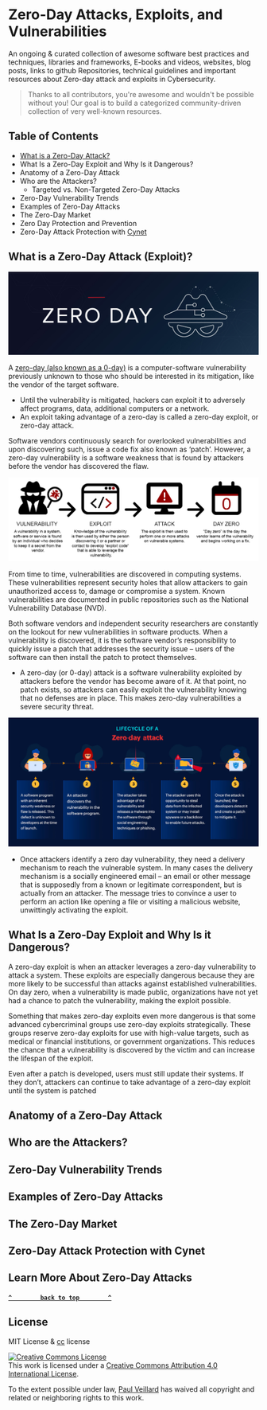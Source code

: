 # Zero-Day Attacks, Exploits, and Vulnerabilities

An ongoing & curated collection of awesome software best practices and techniques, libraries and frameworks, E-books and videos, websites, blog posts, links to github Repositories, technical guidelines and important resources about Zero-day attack and exploits in Cybersecurity.
> Thanks to all contributors, you're awesome and wouldn't be possible without you! Our goal is to build a categorized community-driven collection of very well-known resources.

## Table of Contents

- [What is a Zero-Day Attack?](#what-is-a-zero-day-attack-exploit)
- What Is a Zero-Day Exploit and Why Is it Dangerous?
- Anatomy of a Zero-Day Attack
- Who are the Attackers?
  - Targeted vs. Non-Targeted Zero-Day Attacks
- Zero-Day Vulnerability Trends
- Examples of Zero-Day Attacks
- The Zero-Day Market
- Zero Day Protection and Prevention
- Zero-Day Attack Protection with [Cynet](https://www.cynet.com/zero-day-attacks/zero-day-vulnerabilities-exploits-and-attacks-a-complete-glossary/)

## What is a Zero-Day Attack (Exploit)?

![zero-day](https://github.com/paulveillard/cybersecurity-zero-day/blob/main/img/zero-day-attack-1.jpg)

A [zero-day (also known as a 0-day)](https://en.wikipedia.org/wiki/Zero-day_(computing)) is a computer-software vulnerability previously unknown to those who should be interested in its mitigation, like the vendor of the target software.
- Until the vulnerability is mitigated, hackers can exploit it to adversely affect programs, data, additional computers or a network.
- An exploit taking advantage of a zero-day is called a zero-day exploit, or zero-day attack.

Software vendors continuously search for overlooked vulnerabilities and upon discovering such, issue a code fix also known as ‘patch’. However, a zero-day vulnerability is a software weakness that is found by attackers before the vendor has discovered the flaw.

![zero-day-timeline](https://github.com/paulveillard/cybersecurity-zero-day/blob/main/img/Zero-Day-Timeline.png)

From time to time, vulnerabilities are discovered in computing systems. These vulnerabilities represent security holes that allow attackers to gain unauthorized access to, damage or compromise a system. Known vulnerabilities are documented in public repositories such as the National Vulnerability Database (NVD).

Both software vendors and independent security researchers are constantly on the lookout for new vulnerabilities in software products. When a vulnerability is discovered, it is the software vendor’s responsibility to quickly issue a patch that addresses the security issue – users of the software can then install the patch to protect themselves.

- A zero-day (or 0-day) attack is a software vulnerability exploited by attackers before the vendor has become aware of it. At that point, no patch exists, so attackers can easily exploit the vulnerability knowing that no defenses are in place. This makes zero-day vulnerabilities a severe security threat.

![zero-day lifecycle](https://github.com/paulveillard/cybersecurity-zero-day/blob/main/img/what-is-zero-day-exploit-bg-2.jpg)

- Once attackers identify a zero day vulnerability, they need a delivery mechanism to reach the vulnerable system. In many cases the delivery mechanism is a socially engineered email – an email or other message that is supposedly from a known or legitimate correspondent, but is actually from an attacker. The message tries to convince a user to perform an action like opening a file or visiting a malicious website, unwittingly activating the exploit.

## What Is a Zero-Day Exploit and Why Is it Dangerous?

A zero-day exploit is when an attacker leverages a zero-day vulnerability to attack a system. These exploits are especially dangerous because they are more likely to be successful than attacks against established vulnerabilities. On day zero, when a vulnerability is made public, organizations have not yet had a chance to patch the vulnerability, making the exploit possible.

Something that makes zero-day exploits even more dangerous is that some advanced cybercriminal groups use zero-day exploits strategically. These groups reserve zero-day exploits for use with high-value targets, such as medical or financial institutions, or government organizations. This reduces the chance that a vulnerability is discovered by the victim and can increase the lifespan of the exploit.

Even after a patch is developed, users must still update their systems. If they don’t, attackers can continue to take advantage of a zero-day exploit until the system is patched

## Anatomy of a Zero-Day Attack

## Who are the Attackers?

## Zero-Day Vulnerability Trends

## Examples of Zero-Day Attacks

## The Zero-Day Market

## Zero-Day Attack Protection with Cynet

## Learn More About Zero-Day Attacks

**[`^        back to top        ^`](#)**

## License
MIT License & [cc](https://creativecommons.org/licenses/by/4.0/) license

<a rel="license" href="http://creativecommons.org/licenses/by/4.0/"><img alt="Creative Commons License" style="border-width:0" src="https://i.creativecommons.org/l/by/4.0/88x31.png" /></a><br />This work is licensed under a <a rel="license" href="http://creativecommons.org/licenses/by/4.0/">Creative Commons Attribution 4.0 International License</a>.

To the extent possible under law, [Paul Veillard](https://github.com/paulveillard/) has waived all copyright and related or neighboring rights to this work.
